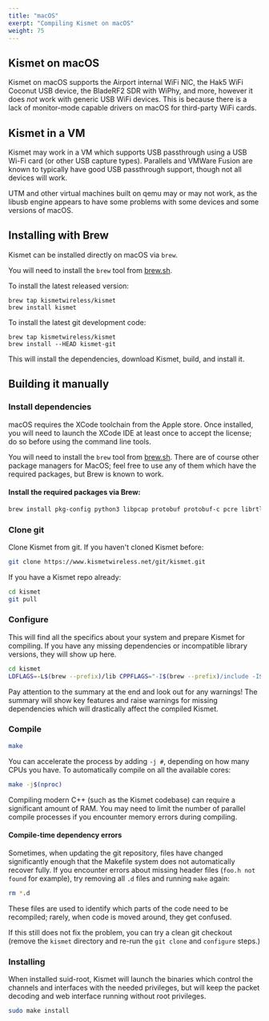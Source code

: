 ```yaml
---
title: "macOS"
exerpt: "Compiling Kismet on macOS"
weight: 75
---
```


## Kismet on macOS 

Kismet on macOS supports the Airport internal WiFi NIC, the Hak5 WiFi Coconut USB device, the BladeRF2 SDR with WiPhy, and more, however it does *not* work with generic USB WiFi devices.  This is because there is a lack of monitor-mode capable drivers on macOS for third-party WiFi cards.

## Kismet in a VM 

Kismet may work in a VM which supports USB passthrough using a USB Wi-Fi card (or other USB capture types).  Parallels and VMWare Fusion are known to typically have good USB passthrough support, though not all devices will work. 

UTM and other virtual machines built on qemu may or may not work, as the libusb engine appears to have some problems with some devices and some versions of macOS.

## Installing with Brew 

Kismet can be installed directly on macOS via `brew`.

You will need to install the `brew` tool from [brew.sh](https://brew.sh).

To install the latest released version:

```
brew tap kismetwireless/kismet
brew install kismet
```

To install the latest git development code:  

```
brew tap kismetwireless/kismet 
brew install --HEAD kismet-git
```

This will install the dependencies, download Kismet, build, and install it. 

## Building it manually

### Install dependencies 

macOS requires the XCode toolchain from the Apple store.  Once installed, you will need to launch the XCode IDE at least once to accept the license; do so before using the command line tools.

You will need to install the `brew` tool from [brew.sh](https://brew.sh).  There are of course other package managers for MacOS; feel free to use any of them which have the required packages, but Brew is known to work.

#### Install the required packages via Brew:

```bash
brew install pkg-config python3 libpcap protobuf protobuf-c pcre librtlsdr libbtbb ubertooth libusb openssl libwebsockets rtl_433
```

### Clone git 

Clone Kismet from git.  If you haven't cloned Kismet before:

```bash
git clone https://www.kismetwireless.net/git/kismet.git
```

If you have a Kismet repo already:

```bash
cd kismet
git pull
```

### Configure
    
This will find all the specifics about your system and prepare Kismet for compiling.  If you have any missing dependencies or incompatible library versions, they will show up here.

```bash
cd kismet
LDFLAGS=-L$(brew --prefix)/lib CPPFLAGS="-I$(brew --prefix)/include -I$(brew --prefix openssl)/include" ./configure
```

Pay attention to the summary at the end and look out for any warnings! The summary will show key features and raise warnings for missing dependencies which will drastically affect the compiled Kismet.

### Compile

```bash
make
```

You can accelerate the process by adding `-j #`, depending on how many CPUs you have.  To automatically compile on all the available cores:

```bash
make -j$(nproc)
```

Compiling modern C++ (such as the Kismet codebase) can require a significant amount of RAM.  You may need to limit the number of parallel compile processes if you encounter memory errors during compiling.

#### Compile-time dependency errors

Sometimes, when updating the git repository, files have changed significantly enough that the Makefile system does not automatically recover fully.  If you encounter errors about missing header files (`foo.h not found` for example), try removing all `.d` files and running `make` again:

```bash
rm *.d
```

These files are used to identify which parts of the code need to be recompiled; rarely, when code is moved around, they get confused.

If this still does not fix the problem, you can try a clean git checkout (remove the `kismet` directory and re-run the `git clone` and `configure` steps.)

### Installing

When installed suid-root, Kismet will launch the binaries which control the channels and interfaces with the needed privileges, but will keep the packet decoding and web interface running without root privileges.

```bash
sudo make install
```

